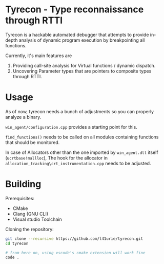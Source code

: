 # Tyrecon - Type reconnaissance through RTTI

Tyrecon is a hackable automated debugger that attempts to provide in-depth analysis of dynamic program execution by breakpointing all functions.

Currently, it's main features are
1. Providing call-site analysis for Virtual functions / dynamic dispatch.
2. Uncovering Parameter types that are pointers to composite types through RTTI.

# Usage
As of now, tyrecon needs a bunch of adjustments so you can properly analyze a binary.

`win_agent/configuration.cpp` provides a starting point for this.

`find_functions()` needs to be called on all modules containing functions that should be monitored.

In case of Allocators other than the one imported by `win_agent.dll` itself (`ucrtbase!mallloc`), The hook for the allocator in `allocation_tracking\crt_instrumentation.cpp` needs to be adjusted.


# Building
Prerequisites:
* CMake
* Clang (GNU CLI)
* Visual studio Toolchain

Cloning the repository:
```sh
git clone --recursive https://github.com/l41urie/tyrecon.git
cd tyrecon

# from here on, using vscode's cmake extension will work fine
code .
```

